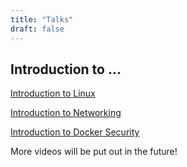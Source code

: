 ```yaml
---
title: "Talks"
draft: false
---
```


## Introduction to ...

[Introduction to Linux](https://www.youtube.com/watch?v=Jaj2zmBIDJ4)

[Introduction to Networking](https://www.youtube.com/watch?v=qRkCsFOJT3E)

[Introduction to Docker Security](https://www.youtube.com/watch?v=bhAv6ntxZG4)

More videos will be put out in the future!
